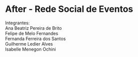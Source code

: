 <h1>After - Rede Social de Eventos</h1>

Integrantes:<br>
Ana Beatriz Pereira de Brito <br>
Felipe de Melo Fernandes <br>
Fernanda Ferreira dos Santos <br>
Guilherme Ledier Alves <br>
Isabelle Menegon Ochini  

